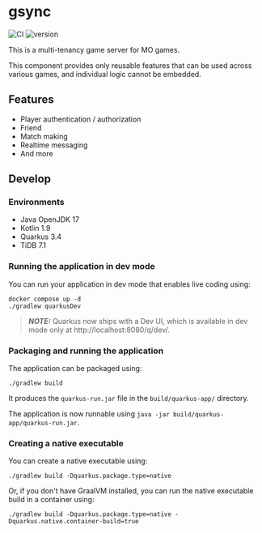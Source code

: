 # gsync

![CI](https://github.com/averak/gsync/workflows/CI/badge.svg)
![version](https://img.shields.io/badge/version-1.0.0--SNAPSHOT-blue.svg)

This is a multi-tenancy game server for MO games.

This component provides only reusable features that can be used across various games, and individual logic cannot be embedded.

## Features

* Player authentication / authorization
* Friend
* Match making
* Realtime messaging
* And more

## Develop

### Environments

* Java OpenJDK 17
* Kotlin 1.9
* Quarkus 3.4
* TiDB 7.1

### Running the application in dev mode

You can run your application in dev mode that enables live coding using:

```shell script
docker compose up -d
./gradlew quarkusDev
```

> **_NOTE:_**  Quarkus now ships with a Dev UI, which is available in dev mode only at http://localhost:8080/q/dev/.

### Packaging and running the application

The application can be packaged using:

```shell script
./gradlew build
```

It produces the `quarkus-run.jar` file in the `build/quarkus-app/` directory.

The application is now runnable using `java -jar build/quarkus-app/quarkus-run.jar`.

### Creating a native executable

You can create a native executable using:

```shell script
./gradlew build -Dquarkus.package.type=native
```

Or, if you don't have GraalVM installed, you can run the native executable build in a container using:

```shell script
./gradlew build -Dquarkus.package.type=native -Dquarkus.native.container-build=true
```
